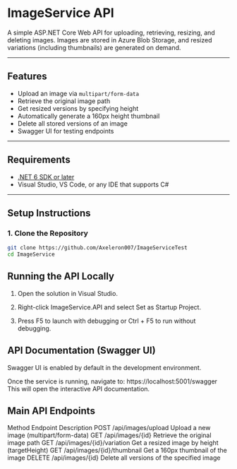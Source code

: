 # ImageService API

A simple ASP.NET Core Web API for uploading, retrieving, resizing, and deleting images. Images are stored in Azure Blob Storage, and resized variations (including thumbnails) are generated on demand.

---

## Features

- Upload an image via `multipart/form-data`
- Retrieve the original image path
- Get resized versions by specifying height
- Automatically generate a 160px height thumbnail
- Delete all stored versions of an image
- Swagger UI for testing endpoints

---

## Requirements

- [.NET 6 SDK or later](https://dotnet.microsoft.com/en-us/download)
- Visual Studio, VS Code, or any IDE that supports C#

---

## Setup Instructions

### 1. Clone the Repository

```bash
git clone https://github.com/Axeleron007/ImageServiceTest
cd ImageService
```

## Running the API Locally

1. Open the solution in Visual Studio.

2. Right-click ImageService.API and select Set as Startup Project.

3. Press F5 to launch with debugging or Ctrl + F5 to run without debugging.

## API Documentation (Swagger UI)

Swagger UI is enabled by default in the development environment.

Once the service is running, navigate to:
https://localhost:5001/swagger
This will open the interactive API documentation.

## Main API Endpoints

Method	Endpoint					Description
POST	/api/images/upload			Upload a new image (multipart/form-data)
GET		/api/images/{id}			Retrieve the original image path
GET		/api/images/{id}/variation	Get a resized image by height (targetHeight)
GET		/api/images/{id}/thumbnail	Get a 160px thumbnail of the image
DELETE	/api/images/{id}			Delete all versions of the specified image